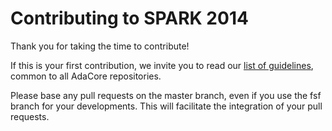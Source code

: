Contributing to SPARK 2014
==========================

Thank you for taking the time to contribute!

If this is your first contribution, we invite you to read our [list of
guidelines](https://github.com/AdaCore/contributing-howto), common to all
AdaCore repositories.

Please base any pull requests on the master branch, even if you use the fsf
branch for your developments. This will facilitate the integration of your pull
requests.
